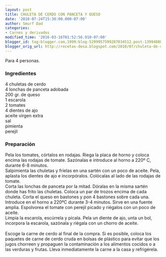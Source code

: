 ```yaml
---
layout: post
title: CHULETA DE CERDO CON PANCETA Y QUESO
date: '2010-07-24T15:30:00.000-07:00'
author: Smurf Dad
categories:
- Carnes y derivados
modified_time: '2016-03-16T01:52:56.910-07:00'
blogger_id: tag:blogger.com,1999:blog-5299957599287034512.post-1399480842371020987
blogger_orig_url: http://recetas-desa.blogspot.com/2010/07/chuleta-de-cerdo-con-panceta-y-queso.html
---
```


Para 4 personas.<br><h3>Ingredientes</h3><p>4 chuletas de cerdo<br/>4 lonchas de panceta adobada<br/>200 gr. de queso<br/>1 escarola<br/>2 tomates<br/>4 dientes de ajo<br/>aceite virgen extra<br/>sal<br/>pimienta<br/>perejil</p><h3>Preparaci&oacute;n</h3><p>Pela los tomates, c&oacute;rtalos en rodajas. Riega la placa de horno y coloca encima las rodajas de tomate. Saz&oacute;nalas e introduce al horno a 220&ordm; C, durante 6-8 minutos.<br/>Salpimienta las chuletas y fr&iacute;elas en una sart&eacute;n con un poco de aceite. Pela, aplasta los dientes de ajo e incorp&oacute;ralos. Col&oacute;calas al lado de las rodajas de tomate.<br/>Corta las lonchas de panceta por la mitad. D&oacute;ralas en la misma sart&eacute;n donde has frito las chuletas. Coloca un par de trozos encima de cada chuleta. Corta el queso en bastones y pon 4 bastones sobre cada una. Introduce en el horno a 220&ordm;C durante 3-4 minutos. Sirve en una fuente amplia. Espolvorea el tomate con perejil picado y ri&eacute;galos con un poco de aceite.<br/>Limpia la escarola, esc&uacute;rrela y p&iacute;cala. Pela un diente de ajo, unta un bol, incorpora la escarola, saz&oacute;nala y ri&eacute;gala con un chorro de aceite.<br/><br/>Escoge la carne de cerdo al final de la compra. Si es posible, coloca los paquetes de carne de cerdo cruda en bolsas de pl&aacute;stico para evitar que los jugos chorreen y propaguen la contaminaci&oacute;n a los alimentos cocidos o a las verduras y frutas. Lleva inmediatamente la carne a la casa y refrig&eacute;rela.</p>
